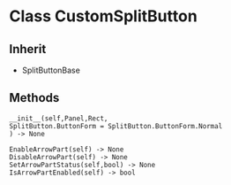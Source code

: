 # Class CustomSplitButton

## Inherit

* SplitButtonBase

## Methods

```
__init__(self,Panel,Rect,
SplitButton.ButtonForm = SplitButton.ButtonForm.Normal
) -> None

EnableArrowPart(self) -> None
DisableArrowPart(self) -> None
SetArrowPartStatus(self,bool) -> None
IsArrowPartEnabled(self) -> bool
```
